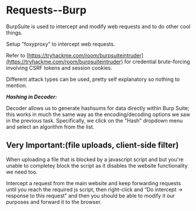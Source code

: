# Requests--Burp
BurpSuite is used to intercept and modify web requests and to do other cool things.

Setup "foxyproxy" to intercept web requests.

Refer to [https://tryhackme.com/room/burpsuiteintruder](https://tryhackme.com/room/burpsuiteintruder) for credential brute-forcing involving CSRF tokens and session cookies.

Different attack types can be used, pretty self explanatory so nothing to mention.

_**Hashing in Decoder:**_

Decoder allows us to generate hashsums for data directly within Burp Suite; this works in much the same way as the encoding/decoding options we saw in the previous task. Specifically, we click on the "Hash" dropdown menu and select an algorithm from the list.

**Very Important:(file uploads, client-side filter)**
-----------------------------------------------------

When uploading a file that is blocked by a javascript script and but you're unable to completey block the script as it disables the website functionality we need too.

Intercept a request from the main website and keep forwarding requests until you reach the required js script, then right-click and “Do intercept -> response to this request” and then you should be able to modify it our purposes and forward it to the browser.